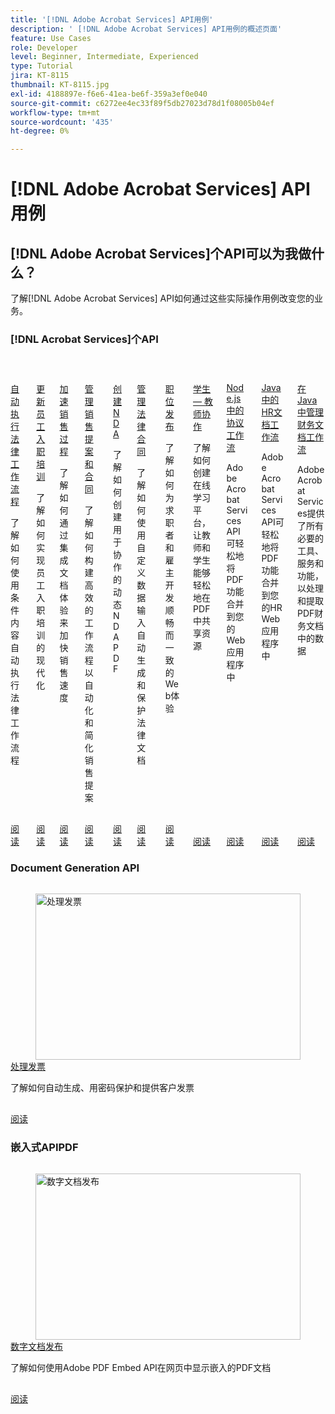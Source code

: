 ```yaml
---
title: '[!DNL Adobe Acrobat Services] API用例'
description: ' [!DNL Adobe Acrobat Services] API用例的概述页面'
feature: Use Cases
role: Developer
level: Beginner, Intermediate, Experienced
type: Tutorial
jira: KT-8115
thumbnail: KT-8115.jpg
exl-id: 4188897e-f6e6-41ea-be6f-359a3ef0e040
source-git-commit: c6272ee4ec33f89f5db27023d78d1f08005b04ef
workflow-type: tm+mt
source-wordcount: '435'
ht-degree: 0%

---
```


# [!DNL Adobe Acrobat Services] API用例

## [!DNL Adobe Acrobat Services]个API可以为我做什么？

了解[!DNL Adobe Acrobat Services] API如何通过这些实际操作用例改变您的业务。

### [!DNL Acrobat Services]个API

<!-- START CARDS HTML - DO NOT MODIFY BY HAND -->
<div class="columns">
    <div class="column is-half-tablet is-half-desktop is-one-third-widescreen" aria-label="Automate legal workflows">
        <div class="card" style="height: 100%; display: flex; flex-direction: column; height: 100%;">
            <div class="card-image">
                <figure class="image x-is-16by9">
                    <a href="https://experienceleague.adobe.com/zh-hans/docs/acrobat-services-learn/tutorials/usecases/automatelegalworkflows" title="自动化法律工作流程" target="_self" rel="referrer">
                        <img class="is-bordered-r-small" src="https://experienceleague.adobe.com/zh-hans/docs/acrobat-services-learn/tutorials/usecases/media_11d45ac52221eb0279a687861908ee87f8b9071fd.png?width=400&format=webply&optimize=medium" alt="自动化法律工作流程"
                             style="width: 100%; aspect-ratio: 16 / 9; object-fit: cover; overflow: hidden; display: block; margin: auto;">
                    </a>
                </figure>
            </div>
            <div class="card-content is-padded-small" style="display: flex; flex-direction: column; flex-grow: 1; justify-content: space-between;">
                <div class="top-card-content">
                    <p class="headline is-size-6 has-text-weight-bold">
                        <a href="https://experienceleague.adobe.com/zh-hans/docs/acrobat-services-learn/tutorials/usecases/automatelegalworkflows" target="_self" rel="referrer" title="自动化法律工作流程">自动执行法律工作流程</a>
                    </p>
                    <p class="is-size-6">了解如何使用条件内容自动执行法律工作流程</p>
                </div>
                <a href="https://experienceleague.adobe.com/zh-hans/docs/acrobat-services-learn/tutorials/usecases/automatelegalworkflows" target="_self" rel="referrer" class="spectrum-Button spectrum-Button--outline spectrum-Button--primary spectrum-Button--sizeM" style="align-self: flex-start; margin-top: 1rem;">
                    <span class="spectrum-Button-label has-no-wrap has-text-weight-bold">阅读</span>
                </a>
            </div>
        </div>
    </div>
    <div class="column is-half-tablet is-half-desktop is-one-third-widescreen" aria-label="Modernizing employee onboarding">
        <div class="card" style="height: 100%; display: flex; flex-direction: column; height: 100%;">
            <div class="card-image">
                <figure class="image x-is-16by9">
                    <a href="https://experienceleague.adobe.com/zh-hans/docs/acrobat-services-learn/tutorials/usecases/employeeonboarding" title="更新员工入职培训" target="_self" rel="referrer">
                        <img class="is-bordered-r-small" src="https://experienceleague.adobe.com/zh-hans/docs/acrobat-services-learn/tutorials/usecases/media_132a84764b759671006b4508a187b91ce708b060a.png?width=400&format=webply&optimize=medium" alt="更新员工入职培训"
                             style="width: 100%; aspect-ratio: 16 / 9; object-fit: cover; overflow: hidden; display: block; margin: auto;">
                    </a>
                </figure>
            </div>
            <div class="card-content is-padded-small" style="display: flex; flex-direction: column; flex-grow: 1; justify-content: space-between;">
                <div class="top-card-content">
                    <p class="headline is-size-6 has-text-weight-bold">
                        <a href="https://experienceleague.adobe.com/zh-hans/docs/acrobat-services-learn/tutorials/usecases/employeeonboarding" target="_self" rel="referrer" title="更新员工入职培训">更新员工入职培训</a>
                    </p>
                    <p class="is-size-6">了解如何实现员工入职培训的现代化</p>
                </div>
                <a href="https://experienceleague.adobe.com/zh-hans/docs/acrobat-services-learn/tutorials/usecases/employeeonboarding" target="_self" rel="referrer" class="spectrum-Button spectrum-Button--outline spectrum-Button--primary spectrum-Button--sizeM" style="align-self: flex-start; margin-top: 1rem;">
                    <span class="spectrum-Button-label has-no-wrap has-text-weight-bold">阅读</span>
                </a>
            </div>
        </div>
    </div>
    <div class="column is-half-tablet is-half-desktop is-one-third-widescreen" aria-label="Accelerate your sales process">
        <div class="card" style="height: 100%; display: flex; flex-direction: column; height: 100%;">
            <div class="card-image">
                <figure class="image x-is-16by9">
                    <a href="https://experienceleague.adobe.com/zh-hans/docs/acrobat-services-learn/tutorials/usecases/acceleratesales" title="加快销售过程" target="_self" rel="referrer">
                        <img class="is-bordered-r-small" src="https://experienceleague.adobe.com/zh-hans/docs/acrobat-services-learn/tutorials/usecases/media_1ce553da02229c4a25bcf679ca8eb2b165e0b9019.png?width=400&format=webply&optimize=medium" alt="加快销售过程"
                             style="width: 100%; aspect-ratio: 16 / 9; object-fit: cover; overflow: hidden; display: block; margin: auto;">
                    </a>
                </figure>
            </div>
            <div class="card-content is-padded-small" style="display: flex; flex-direction: column; flex-grow: 1; justify-content: space-between;">
                <div class="top-card-content">
                    <p class="headline is-size-6 has-text-weight-bold">
                        <a href="https://experienceleague.adobe.com/zh-hans/docs/acrobat-services-learn/tutorials/usecases/acceleratesales" target="_self" rel="referrer" title="加快销售过程">加速销售过程</a>
                    </p>
                    <p class="is-size-6">了解如何通过集成文档体验来加快销售速度</p>
                </div>
                <a href="https://experienceleague.adobe.com/zh-hans/docs/acrobat-services-learn/tutorials/usecases/acceleratesales" target="_self" rel="referrer" class="spectrum-Button spectrum-Button--outline spectrum-Button--primary spectrum-Button--sizeM" style="align-self: flex-start; margin-top: 1rem;">
                    <span class="spectrum-Button-label has-no-wrap has-text-weight-bold">阅读</span>
                </a>
            </div>
        </div>
    </div>
    <div class="column is-half-tablet is-half-desktop is-one-third-widescreen" aria-label="Managing sales proposals and contracts">
        <div class="card" style="height: 100%; display: flex; flex-direction: column; height: 100%;">
            <div class="card-image">
                <figure class="image x-is-16by9">
                    <a href="https://experienceleague.adobe.com/zh-hans/docs/acrobat-services-learn/tutorials/usecases/sales" title="管理销售提案和合同" target="_self" rel="referrer">
                        <img class="is-bordered-r-small" src="https://experienceleague.adobe.com/zh-hans/docs/acrobat-services-learn/tutorials/usecases/media_179ae58be6f2a7a0fba8e0a76bd9f5099619f61b0.png?width=400&format=webply&optimize=medium" alt="管理销售提案和合同"
                             style="width: 100%; aspect-ratio: 16 / 9; object-fit: cover; overflow: hidden; display: block; margin: auto;">
                    </a>
                </figure>
            </div>
            <div class="card-content is-padded-small" style="display: flex; flex-direction: column; flex-grow: 1; justify-content: space-between;">
                <div class="top-card-content">
                    <p class="headline is-size-6 has-text-weight-bold">
                        <a href="https://experienceleague.adobe.com/zh-hans/docs/acrobat-services-learn/tutorials/usecases/sales" target="_self" rel="referrer" title="管理销售提案和合同">管理销售提案和合同</a>
                    </p>
                    <p class="is-size-6">了解如何构建高效的工作流程以自动化和简化销售提案</p>
                </div>
                <a href="https://experienceleague.adobe.com/zh-hans/docs/acrobat-services-learn/tutorials/usecases/sales" target="_self" rel="referrer" class="spectrum-Button spectrum-Button--outline spectrum-Button--primary spectrum-Button--sizeM" style="align-self: flex-start; margin-top: 1rem;">
                    <span class="spectrum-Button-label has-no-wrap has-text-weight-bold">阅读</span>
                </a>
            </div>
        </div>
    </div>
    <div class="column is-half-tablet is-half-desktop is-one-third-widescreen" aria-label="Creating an NDA">
        <div class="card" style="height: 100%; display: flex; flex-direction: column; height: 100%;">
            <div class="card-image">
                <figure class="image x-is-16by9">
                    <a href="https://experienceleague.adobe.com/zh-hans/docs/acrobat-services-learn/tutorials/usecases/nda" title="创建NDA" target="_self" rel="referrer">
                        <img class="is-bordered-r-small" src="https://experienceleague.adobe.com/zh-hans/docs/acrobat-services-learn/tutorials/usecases/media_12b38eafbf76bee920fa3ab873d392432cdcae963.png?width=400&format=webply&optimize=medium" alt="创建NDA"
                             style="width: 100%; aspect-ratio: 16 / 9; object-fit: cover; overflow: hidden; display: block; margin: auto;">
                    </a>
                </figure>
            </div>
            <div class="card-content is-padded-small" style="display: flex; flex-direction: column; flex-grow: 1; justify-content: space-between;">
                <div class="top-card-content">
                    <p class="headline is-size-6 has-text-weight-bold">
                        <a href="https://experienceleague.adobe.com/zh-hans/docs/acrobat-services-learn/tutorials/usecases/nda" target="_self" rel="referrer" title="创建NDA">创建NDA</a>
                    </p>
                    <p class="is-size-6">了解如何创建用于协作的动态NDAPDF</p>
                </div>
                <a href="https://experienceleague.adobe.com/zh-hans/docs/acrobat-services-learn/tutorials/usecases/nda" target="_self" rel="referrer" class="spectrum-Button spectrum-Button--outline spectrum-Button--primary spectrum-Button--sizeM" style="align-self: flex-start; margin-top: 1rem;">
                    <span class="spectrum-Button-label has-no-wrap has-text-weight-bold">阅读</span>
                </a>
            </div>
        </div>
    </div>
    <div class="column is-half-tablet is-half-desktop is-one-third-widescreen" aria-label="Managing legal contracts">
        <div class="card" style="height: 100%; display: flex; flex-direction: column; height: 100%;">
            <div class="card-image">
                <figure class="image x-is-16by9">
                    <a href="https://experienceleague.adobe.com/zh-hans/docs/acrobat-services-learn/tutorials/usecases/legal" title="管理法律合同" target="_self" rel="referrer">
                        <img class="is-bordered-r-small" src="https://experienceleague.adobe.com/zh-hans/docs/acrobat-services-learn/tutorials/usecases/media_175eb5e0acbeb769b4f69aa4ae5cf24ed55489d87.png?width=400&format=webply&optimize=medium" alt="管理法律合同"
                             style="width: 100%; aspect-ratio: 16 / 9; object-fit: cover; overflow: hidden; display: block; margin: auto;">
                    </a>
                </figure>
            </div>
            <div class="card-content is-padded-small" style="display: flex; flex-direction: column; flex-grow: 1; justify-content: space-between;">
                <div class="top-card-content">
                    <p class="headline is-size-6 has-text-weight-bold">
                        <a href="https://experienceleague.adobe.com/zh-hans/docs/acrobat-services-learn/tutorials/usecases/legal" target="_self" rel="referrer" title="管理法律合同">管理法律合同</a>
                    </p>
                    <p class="is-size-6">了解如何使用自定义数据输入自动生成和保护法律文档</p>
                </div>
                <a href="https://experienceleague.adobe.com/zh-hans/docs/acrobat-services-learn/tutorials/usecases/legal" target="_self" rel="referrer" class="spectrum-Button spectrum-Button--outline spectrum-Button--primary spectrum-Button--sizeM" style="align-self: flex-start; margin-top: 1rem;">
                    <span class="spectrum-Button-label has-no-wrap has-text-weight-bold">阅读</span>
                </a>
            </div>
        </div>
    </div>
    <div class="column is-half-tablet is-half-desktop is-one-third-widescreen" aria-label="Job posting">
        <div class="card" style="height: 100%; display: flex; flex-direction: column; height: 100%;">
            <div class="card-image">
                <figure class="image x-is-16by9">
                    <a href="https://experienceleague.adobe.com/zh-hans/docs/acrobat-services-learn/tutorials/usecases/jobposting" title="职位发布" target="_self" rel="referrer">
                        <img class="is-bordered-r-small" src="https://experienceleague.adobe.com/zh-hans/docs/acrobat-services-learn/tutorials/usecases/media_1487ad3b5c3c12b24a1c44420ac612f7a5b06d16a.png?width=400&format=webply&optimize=medium" alt="职位发布"
                             style="width: 100%; aspect-ratio: 16 / 9; object-fit: cover; overflow: hidden; display: block; margin: auto;">
                    </a>
                </figure>
            </div>
            <div class="card-content is-padded-small" style="display: flex; flex-direction: column; flex-grow: 1; justify-content: space-between;">
                <div class="top-card-content">
                    <p class="headline is-size-6 has-text-weight-bold">
                        <a href="https://experienceleague.adobe.com/zh-hans/docs/acrobat-services-learn/tutorials/usecases/jobposting" target="_self" rel="referrer" title="职位发布">职位发布</a>
                    </p>
                    <p class="is-size-6">了解如何为求职者和雇主开发顺畅而一致的Web体验</p>
                </div>
                <a href="https://experienceleague.adobe.com/zh-hans/docs/acrobat-services-learn/tutorials/usecases/jobposting" target="_self" rel="referrer" class="spectrum-Button spectrum-Button--outline spectrum-Button--primary spectrum-Button--sizeM" style="align-self: flex-start; margin-top: 1rem;">
                    <span class="spectrum-Button-label has-no-wrap has-text-weight-bold">阅读</span>
                </a>
            </div>
        </div>
    </div>
    <div class="column is-half-tablet is-half-desktop is-one-third-widescreen" aria-label="Student-Teacher collaboration">
        <div class="card" style="height: 100%; display: flex; flex-direction: column; height: 100%;">
            <div class="card-image">
                <figure class="image x-is-16by9">
                    <a href="https://experienceleague.adobe.com/zh-hans/docs/acrobat-services-learn/tutorials/usecases/educationcollab" title="师生合作" target="_self" rel="referrer">
                        <img class="is-bordered-r-small" src="https://experienceleague.adobe.com/zh-hans/docs/acrobat-services-learn/tutorials/usecases/media_1746197c35f5bd2d66f8cd58e090c5e4fa7a3b5f2.png?width=400&format=webply&optimize=medium" alt="师生合作"
                             style="width: 100%; aspect-ratio: 16 / 9; object-fit: cover; overflow: hidden; display: block; margin: auto;">
                    </a>
                </figure>
            </div>
            <div class="card-content is-padded-small" style="display: flex; flex-direction: column; flex-grow: 1; justify-content: space-between;">
                <div class="top-card-content">
                    <p class="headline is-size-6 has-text-weight-bold">
                        <a href="https://experienceleague.adobe.com/zh-hans/docs/acrobat-services-learn/tutorials/usecases/educationcollab" target="_self" rel="referrer" title="师生合作">学生 — 教师协作</a>
                    </p>
                    <p class="is-size-6">了解如何创建在线学习平台，让教师和学生能够轻松地在PDF中共享资源</p>
                </div>
                <a href="https://experienceleague.adobe.com/zh-hans/docs/acrobat-services-learn/tutorials/usecases/educationcollab" target="_self" rel="referrer" class="spectrum-Button spectrum-Button--outline spectrum-Button--primary spectrum-Button--sizeM" style="align-self: flex-start; margin-top: 1rem;">
                    <span class="spectrum-Button-label has-no-wrap has-text-weight-bold">阅读</span>
                </a>
            </div>
        </div>
    </div>
    <div class="column is-half-tablet is-half-desktop is-one-third-widescreen" aria-label="Agreement workflows in Node.js">
        <div class="card" style="height: 100%; display: flex; flex-direction: column; height: 100%;">
            <div class="card-image">
                <figure class="image x-is-16by9">
                    <a href="https://experienceleague.adobe.com/zh-hans/docs/acrobat-services-learn/tutorials/usecases/agreementworkflowsnodejs" title="Node.js中的协议工作流" target="_self" rel="referrer">
                        <img class="is-bordered-r-small" src="https://experienceleague.adobe.com/zh-hans/docs/acrobat-services-learn/tutorials/usecases/media_1a1148ebfe4641258d91065e83c2d39be0e918c38.png?width=400&format=webply&optimize=medium" alt="Node.js中的协议工作流"
                             style="width: 100%; aspect-ratio: 16 / 9; object-fit: cover; overflow: hidden; display: block; margin: auto;">
                    </a>
                </figure>
            </div>
            <div class="card-content is-padded-small" style="display: flex; flex-direction: column; flex-grow: 1; justify-content: space-between;">
                <div class="top-card-content">
                    <p class="headline is-size-6 has-text-weight-bold">
                        <a href="https://experienceleague.adobe.com/zh-hans/docs/acrobat-services-learn/tutorials/usecases/agreementworkflowsnodejs" target="_self" rel="referrer" title="Node.js中的协议工作流">Node.js中的协议工作流</a>
                    </p>
                    <p class="is-size-6">Adobe Acrobat Services API可轻松地将PDF功能合并到您的Web应用程序中</p>
                </div>
                <a href="https://experienceleague.adobe.com/zh-hans/docs/acrobat-services-learn/tutorials/usecases/agreementworkflowsnodejs" target="_self" rel="referrer" class="spectrum-Button spectrum-Button--outline spectrum-Button--primary spectrum-Button--sizeM" style="align-self: flex-start; margin-top: 1rem;">
                    <span class="spectrum-Button-label has-no-wrap has-text-weight-bold">阅读</span>
                </a>
            </div>
        </div>
    </div>
    <div class="column is-half-tablet is-half-desktop is-one-third-widescreen" aria-label="HR document workflows in Java">
        <div class="card" style="height: 100%; display: flex; flex-direction: column; height: 100%;">
            <div class="card-image">
                <figure class="image x-is-16by9">
                    <a href="https://experienceleague.adobe.com/zh-hans/docs/acrobat-services-learn/tutorials/usecases/hragreementworkflowsjava" title="Java中的HR文档工作流" target="_self" rel="referrer">
                        <img class="is-bordered-r-small" src="https://experienceleague.adobe.com/zh-hans/docs/acrobat-services-learn/tutorials/usecases/media_16549bea7754eaa4cfefb538aa4589ff68530a1fd.png?width=400&format=webply&optimize=medium" alt="Java中的HR文档工作流"
                             style="width: 100%; aspect-ratio: 16 / 9; object-fit: cover; overflow: hidden; display: block; margin: auto;">
                    </a>
                </figure>
            </div>
            <div class="card-content is-padded-small" style="display: flex; flex-direction: column; flex-grow: 1; justify-content: space-between;">
                <div class="top-card-content">
                    <p class="headline is-size-6 has-text-weight-bold">
                        <a href="https://experienceleague.adobe.com/zh-hans/docs/acrobat-services-learn/tutorials/usecases/hragreementworkflowsjava" target="_self" rel="referrer" title="Java中的HR文档工作流">Java中的HR文档工作流</a>
                    </p>
                    <p class="is-size-6">Adobe Acrobat Services API可轻松地将PDF功能合并到您的HR Web应用程序中</p>
                </div>
                <a href="https://experienceleague.adobe.com/zh-hans/docs/acrobat-services-learn/tutorials/usecases/hragreementworkflowsjava" target="_self" rel="referrer" class="spectrum-Button spectrum-Button--outline spectrum-Button--primary spectrum-Button--sizeM" style="align-self: flex-start; margin-top: 1rem;">
                    <span class="spectrum-Button-label has-no-wrap has-text-weight-bold">阅读</span>
                </a>
            </div>
        </div>
    </div>
    <div class="column is-half-tablet is-half-desktop is-one-third-widescreen" aria-label="Managing financial document workflows in Java">
        <div class="card" style="height: 100%; display: flex; flex-direction: column; height: 100%;">
            <div class="card-image">
                <figure class="image x-is-16by9">
                    <a href="https://experienceleague.adobe.com/zh-hans/docs/acrobat-services-learn/tutorials/usecases/financeworkflowsjava" title="在Java中管理财务文档工作流" target="_self" rel="referrer">
                        <img class="is-bordered-r-small" src="https://experienceleague.adobe.com/zh-hans/docs/acrobat-services-learn/tutorials/usecases/media_14763e77cca336e72797a4b6964a94311623df148.png?width=400&format=webply&optimize=medium" alt="在Java中管理财务文档工作流"
                             style="width: 100%; aspect-ratio: 16 / 9; object-fit: cover; overflow: hidden; display: block; margin: auto;">
                    </a>
                </figure>
            </div>
            <div class="card-content is-padded-small" style="display: flex; flex-direction: column; flex-grow: 1; justify-content: space-between;">
                <div class="top-card-content">
                    <p class="headline is-size-6 has-text-weight-bold">
                        <a href="https://experienceleague.adobe.com/zh-hans/docs/acrobat-services-learn/tutorials/usecases/financeworkflowsjava" target="_self" rel="referrer" title="在Java中管理财务文档工作流">在Java中管理财务文档工作流</a>
                    </p>
                    <p class="is-size-6">Adobe Acrobat Services提供了所有必要的工具、服务和功能，以处理和提取PDF财务文档中的数据</p>
                </div>
                <a href="https://experienceleague.adobe.com/zh-hans/docs/acrobat-services-learn/tutorials/usecases/financeworkflowsjava" target="_self" rel="referrer" class="spectrum-Button spectrum-Button--outline spectrum-Button--primary spectrum-Button--sizeM" style="align-self: flex-start; margin-top: 1rem;">
                    <span class="spectrum-Button-label has-no-wrap has-text-weight-bold">阅读</span>
                </a>
            </div>
        </div>
    </div>
</div>
<!-- END CARDS HTML - DO NOT MODIFY BY HAND -->


### Document Generation API

<!-- START CARDS HTML - DO NOT MODIFY BY HAND -->
<div class="columns">
    <div class="column is-half-tablet is-half-desktop is-one-third-widescreen" aria-label="Handling invoices">
        <div class="card" style="height: 100%; display: flex; flex-direction: column; height: 100%;">
            <div class="card-image">
                <figure class="image x-is-16by9">
                    <a href="https://experienceleague.adobe.com/zh-hans/docs/acrobat-services-learn/tutorials/usecases/invoices" title="处理发票" target="_self" rel="referrer">
                        <img class="is-bordered-r-small" src="https://experienceleague.adobe.com/zh-hans/docs/acrobat-services-learn/tutorials/usecases/media_1ff9a75e31fa990e15e1010e05fd751371eaf0a8c.png?width=400&format=webply&optimize=medium" alt="处理发票"
                             style="width: 100%; aspect-ratio: 16 / 9; object-fit: cover; overflow: hidden; display: block; margin: auto;">
                    </a>
                </figure>
            </div>
            <div class="card-content is-padded-small" style="display: flex; flex-direction: column; flex-grow: 1; justify-content: space-between;">
                <div class="top-card-content">
                    <p class="headline is-size-6 has-text-weight-bold">
                        <a href="https://experienceleague.adobe.com/zh-hans/docs/acrobat-services-learn/tutorials/usecases/invoices" target="_self" rel="referrer" title="处理发票">处理发票</a>
                    </p>
                    <p class="is-size-6">了解如何自动生成、用密码保护和提供客户发票</p>
                </div>
                <a href="https://experienceleague.adobe.com/zh-hans/docs/acrobat-services-learn/tutorials/usecases/invoices" target="_self" rel="referrer" class="spectrum-Button spectrum-Button--outline spectrum-Button--primary spectrum-Button--sizeM" style="align-self: flex-start; margin-top: 1rem;">
                    <span class="spectrum-Button-label has-no-wrap has-text-weight-bold">阅读</span>
                </a>
            </div>
        </div>
    </div>
</div>
<!-- END CARDS HTML - DO NOT MODIFY BY HAND -->

### 嵌入式APIPDF

<!-- START CARDS HTML - DO NOT MODIFY BY HAND -->
<div class="columns">
    <div class="column is-half-tablet is-half-desktop is-one-third-widescreen" aria-label="Digital document publishing">
        <div class="card" style="height: 100%; display: flex; flex-direction: column; height: 100%;">
            <div class="card-image">
                <figure class="image x-is-16by9">
                    <a href="https://experienceleague.adobe.com/zh-hans/docs/acrobat-services-learn/tutorials/usecases/ddppdfembedapi" title="数字文档发布" target="_self" rel="referrer">
                        <img class="is-bordered-r-small" src="https://experienceleague.adobe.com/zh-hans/docs/acrobat-services-learn/tutorials/usecases/media_1d8ea2c326af9b7ee0af2fe969a594108bf01b97b.png?width=400&format=webply&optimize=medium" alt="数字文档发布"
                             style="width: 100%; aspect-ratio: 16 / 9; object-fit: cover; overflow: hidden; display: block; margin: auto;">
                    </a>
                </figure>
            </div>
            <div class="card-content is-padded-small" style="display: flex; flex-direction: column; flex-grow: 1; justify-content: space-between;">
                <div class="top-card-content">
                    <p class="headline is-size-6 has-text-weight-bold">
                        <a href="https://experienceleague.adobe.com/zh-hans/docs/acrobat-services-learn/tutorials/usecases/ddppdfembedapi" target="_self" rel="referrer" title="数字文档发布">数字文档发布</a>
                    </p>
                    <p class="is-size-6">了解如何使用Adobe PDF Embed API在网页中显示嵌入的PDF文档</p>
                </div>
                <a href="https://experienceleague.adobe.com/zh-hans/docs/acrobat-services-learn/tutorials/usecases/ddppdfembedapi" target="_self" rel="referrer" class="spectrum-Button spectrum-Button--outline spectrum-Button--primary spectrum-Button--sizeM" style="align-self: flex-start; margin-top: 1rem;">
                    <span class="spectrum-Button-label has-no-wrap has-text-weight-bold">阅读</span>
                </a>
            </div>
        </div>
    </div>
</div>
<!-- END CARDS HTML - DO NOT MODIFY BY HAND -->
